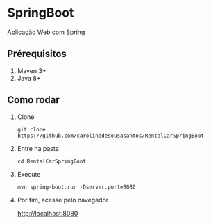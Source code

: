 
# SpringBoot

Aplicação Web com Spring

## Prérequisitos

1. Maven 3+
2. Java 8+

## Como rodar

1. Clone

	```
	git clone https://github.com/carolinedesousasantos/RentalCarSpringBoot
	```

2. Entre na pasta

	```
	cd RentalCarSpringBoot
	```

3. Execute 

	```
	mvn spring-boot:run -Dserver.port=8080
	
	```
	

4. Por fim, acesse pelo navegador

	[http://localhost:8080](http://localhost:8080)

